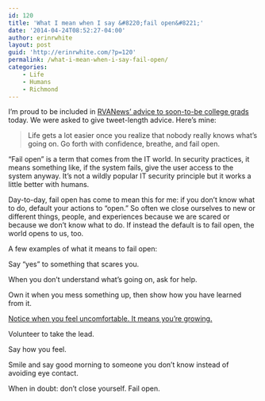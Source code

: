 ```yaml
---
id: 120
title: 'What I mean when I say &#8220;fail open&#8221;'
date: '2014-04-24T08:52:27-04:00'
author: erinrwhite
layout: post
guid: 'http://erinrwhite.com/?p=120'
permalink: /what-i-mean-when-i-say-fail-open/
categories:
    - Life
    - Humans
    - Richmond
---
```


I’m proud to be included in [RVANews’ advice to soon-to-be college grads](http://rvanews.com/features/advice-for-soon-to-be-college-grads/111934) today. We were asked to give tweet-length advice. Here’s mine:

> <span style="color: #383838;">Life gets a lot easier once you realize that nobody really knows what’s going on. Go forth with confidence, breathe, and fail open.</span>

“Fail open” is a term that comes from the IT world. In security practices, it means something like, if the system fails, give the user access to the system anyway. It’s not a wildly popular IT security principle but it works a little better with humans.

Day-to-day, fail open has come to mean this for me: if you don’t know what to do, default your actions to “open.” So often we close ourselves to new or different things, people, and experiences because we are scared or because we don’t know what to do. If instead the default is to fail open, the world opens to us, too.

A few examples of what it means to fail open:

Say “yes” to something that scares you.

When you don’t understand what’s going on, ask for help.

Own it when you mess something up, then show how you have learned from it.

[Notice when you feel uncomfortable. It means you’re growing.](http://valerieaurora.org/)

Volunteer to take the lead.

Say how you feel.

Smile and say good morning to someone you don’t know instead of avoiding eye contact.

When in doubt: don’t close yourself. Fail open.